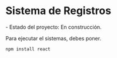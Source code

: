 <h1>Sistema de Registros</h1>
- Estado del proyecto: En construcción.

Para ejecutar el sistemas, debes poner.

``` npm install react ```
